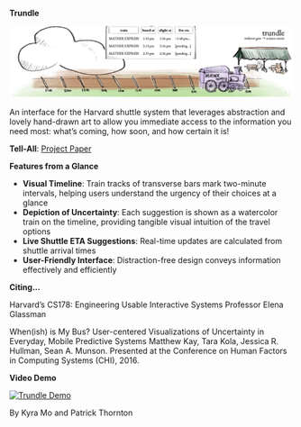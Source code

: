 **Trundle**

![image](trundle.png)

An interface for the Harvard shuttle system that leverages abstraction and lovely hand-drawn art to allow you immediate access to the information you need most: what’s coming, how soon, and how certain it is!

**Tell-All**:
[Project Paper](trundle.pdf)

**Features from a Glance**
* **Visual Timeline**: Train tracks of transverse bars mark two-minute intervals, helping users understand the urgency of their choices at a glance
* **Depiction of Uncertainty**: Each suggestion is shown as a watercolor train on the timeline, providing tangible visual intuition of the travel options
* **Live Shuttle ETA Suggestions**: Real-time updates are calculated from shuttle arrival times
* **User-Friendly Interface**: Distraction-free design conveys information effectively and efficiently

**Citing...**

Harvard’s CS178: Engineering Usable Interactive Systems  Professor Elena Glassman

When(ish) is My Bus? User-centered Visualizations of Uncertainty in Everyday, Mobile Predictive Systems Matthew Kay, Tara Kola, Jessica R. Hullman, Sean A. Munson. Presented at the Conference on Human Factors in Computing Systems (CHI), 2016.

**Video Demo**

[![Trundle Demo](trundlevid.png)](http://www.youtube.com/watch?v=uPznQYCXI-c?si=URgV9y5tUj4utXfe "Trundle Demo")

By Kyra Mo and Patrick Thornton
